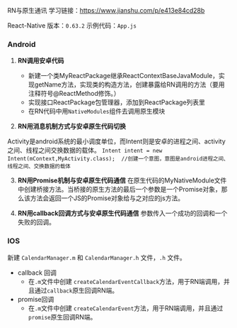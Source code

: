 <!--
 * @Author: liujian
 * @Date: 2021-04-29 18:01:28
 * @Description: file content
 * @LastEditors: liujian
 * @LastEditTime: 2021-05-10 10:32:23
-->
RN与原生通讯
学习链接：https://www.jianshu.com/p/e413e84cd28b

React-Native 版本：`0.63.2`
示例代码：`App.js`

### Android
1. **RN调用安卓代码**
    - 新建一个类MyReactPackage继承ReactContextBaseJavaModule，实现getName方法，实现类的构造方法，创建暴露给RN调用的方法（要用注释符号@ReactMethod修饰。）
    - 实现接口ReactPackage包管理器，添加到ReactPackage列表里
    - 在RN代码中用`NativeModules`组件去调用原生模块  
  
2. **RN用消息机制方式与安卓原生代码切换**
<!-- Android Studio中，右键创建一个Activity -->
Activity是android系统的最小调度单位，而Intent则是安卓的进程之间、activity之间、线程之间交换数据的载体。
`Intent intent = new Intent(mContext,MyActivity.class);  //创建一个意图，意图是android进程之间、线程之间、交换数据的载体`  

3. **RN用Promise机制与安卓原生代码通信**
   在原生代码的MyNativeModule文件中创建桥接方法。当桥接的原生方法的最后一个参数是一个Promise对象，那么该方法会返回一个JS的Promise对象给与之对应的js方法。  
   
4. **RN用callback回调方式与安卓原生代码通信**
   参数传入一个成功的回调和一个失败的回调。


### IOS
新建 `CalendarManager.m` 和 `CalendarManager.h` 文件，`.h` 文件。
- callback 回调
  - 在`.m`文件中创建 `createCalendarEventCallback`方法，用于RN端调用，并且通过`callback`原生回调RN端。
- promise回调
  - 在`.m`文件中创建 `createCalendarEvent`方法，用于RN端调用，并且通过`promise`原生回调RN端。

